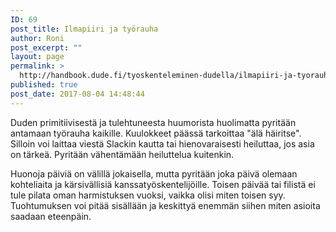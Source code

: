 ```yaml
---
ID: 69
post_title: Ilmapiiri ja työrauha
author: Roni
post_excerpt: ""
layout: page
permalink: >
  http://handbook.dude.fi/tyoskenteleminen-dudella/ilmapiiri-ja-tyorauha
published: true
post_date: 2017-08-04 14:48:44
---
```

Duden primitiivisestä ja tulehtuneesta huumorista huolimatta pyritään antamaan työrauha kaikille. Kuulokkeet päässä tarkoittaa "älä häiritse". Silloin voi laittaa viestä Slackin kautta tai hienovaraisesti heiluttaa, jos asia on tärkeä. Pyritään vähentämään heiluttelua kuitenkin.

Huonoja päiviä on välillä jokaisella, mutta pyritään joka päivä olemaan kohteliaita ja kärsivällisiä kanssatyöskentelijöille. Toisen päivää tai filistä ei tule pilata oman harmistuksen vuoksi, vaikka olisi miten toisen syy. Tuohtumuksen voi pitää sisällään ja keskittyä enemmän siihen miten asioita saadaan eteenpäin.
